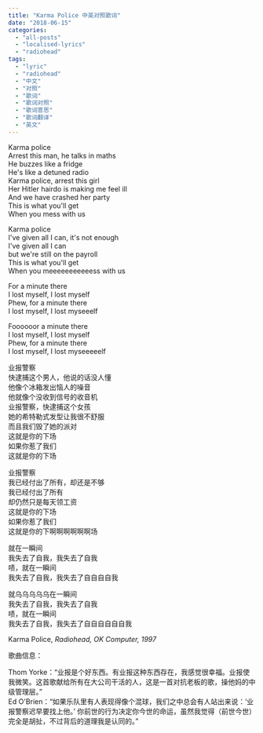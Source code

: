 ```yaml
---
title: "Karma Police 中英对照歌词"
date: "2018-06-15"
categories: 
  - "all-posts"
  - "localised-lyrics"
  - "radiohead"
tags: 
  - "lyric"
  - "radiohead"
  - "中文"
  - "对照"
  - "歌词"
  - "歌词对照"
  - "歌词意思"
  - "歌词翻译"
  - "英文"
---
```


Karma police  
Arrest this man, he talks in maths  
He buzzes like a fridge  
He's like a detuned radio  
Karma police, arrest this girl  
Her Hitler hairdo is making me feel ill  
And we have crashed her party  
This is what you'll get  
When you mess with us

<!-- more -->

Karma police  
I've given all I can, it's not enough  
I've given all I can  
but we're still on the payroll  
This is what you'll get  
When you meeeeeeeeeeess with us

For a minute there  
I lost myself, I lost myself  
Phew, for a minute there  
I lost myself, I lost myseeelf

Foooooor a minute there  
I lost myself, I lost myself  
Phew, for a minute there  
I lost myself, I lost myseeeeelf

业报警察  
快逮捕这个男人，他说的话没人懂  
他像个冰箱发出恼人的噪音  
他就像个没收到信号的收音机  
业报警察，快逮捕这个女孩  
她的希特勒式发型让我很不舒服  
而且我们毁了她的派对  
这就是你的下场  
如果你惹了我们  
这就是你的下场

业报警察  
我已经付出了所有，却还是不够  
我已经付出了所有  
却仍然只是每天领工资  
这就是你的下场  
如果你惹了我们  
这就是你的下啊啊啊啊啊啊场

就在一瞬间  
我失去了自我，我失去了自我  
啧，就在一瞬间  
我失去了自我，我失去了自自自自我

就乌乌乌乌乌在一瞬间  
我失去了自我，我失去了自我  
啧，就在一瞬间  
我失去了自我，我失去了自自自自自自我

Karma Police, *Radiohead, OK Computer, 1997*

歌曲信息：

Thom Yorke：“业报是个好东西。有业报这种东西存在，我感觉很幸福。业报使我微笑。这首歌献给所有在大公司干活的人，这是一首对抗老板的歌，操他妈的中级管理层。”  
Ed O'Brien：“如果乐队里有人表现得像个混球，我们之中总会有人站出来说：‘业报警察迟早要找上他。’ 你前世的行为决定你今世的命运，虽然我觉得（前世今世）完全是胡扯，不过背后的道理我是认同的。”
